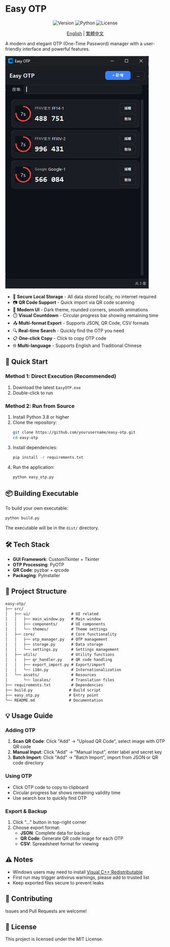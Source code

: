 # Easy OTP

<p align="center">
  <img src="https://img.shields.io/badge/version-2.1.3-blue.svg" alt="Version">
  <img src="https://img.shields.io/badge/python-3.8+-green.svg" alt="Python">
  <img src="https://img.shields.io/badge/license-MIT-orange.svg" alt="License">
</p>

<p align="center">
  <a href="./README.md">English</a> | <a href="./README.zh-TW.md">繁體中文</a>
</p>

A modern and elegant OTP (One-Time Password) manager with a user-friendly interface and powerful features.

![demo](demo.png)

- 🔐 **Secure Local Storage** - All data stored locally, no internet required
- 📷 **QR Code Support** - Quick import via QR code scanning
- 🎨 **Modern UI** - Dark theme, rounded corners, smooth animations
- ⏱️ **Visual Countdown** - Circular progress bar showing remaining time
- 📤 **Multi-format Export** - Supports JSON, QR Code, CSV formats
- 🔍 **Real-time Search** - Quickly find the OTP you need
- 📋 **One-click Copy** - Click to copy OTP code
- 🌐 **Multi-language** - Supports English and Traditional Chinese

## 🚀 Quick Start

### Method 1: Direct Execution (Recommended)

1. Download the latest `EasyOTP.exe`
2. Double-click to run

### Method 2: Run from Source

1. Install Python 3.8 or higher
2. Clone the repository:
   ```bash
   git clone https://github.com/yourusername/easy-otp.git
   cd easy-otp
   ```
3. Install dependencies:
   ```bash
   pip install -r requirements.txt
   ```
4. Run the application:
   ```bash
   python easy_otp.py
   ```

## 📦 Building Executable

To build your own executable:

```bash
python build.py
```

The executable will be in the `dist/` directory.

## 🛠️ Tech Stack

- **GUI Framework**: CustomTkinter + Tkinter
- **OTP Processing**: PyOTP
- **QR Code**: pyzbar + qrcode
- **Packaging**: PyInstaller

## 📂 Project Structure

```
easy-otp/
├── src/
│   ├── ui/                  # UI related
│   │   ├── main_window.py   # Main window
│   │   ├── components/      # UI components
│   │   └── themes/          # Theme settings
│   ├── core/                # Core functionality
│   │   ├── otp_manager.py   # OTP management
│   │   ├── storage.py       # Data storage
│   │   └── settings.py      # Settings management
│   ├── utils/               # Utility functions
│   │   ├── qr_handler.py    # QR code handling
│   │   ├── export_import.py # Export/import
│   │   └── i18n.py          # Internationalization
│   └── assets/              # Resources
│       └── locales/         # Translation files
├── requirements.txt         # Dependencies
├── build.py                # Build script
├── easy_otp.py             # Entry point
└── README.md               # Documentation
```

## 💡 Usage Guide

### Adding OTP

1. **Scan QR Code**: Click "Add" → "Upload QR Code", select image with OTP QR code
2. **Manual Input**: Click "Add" → "Manual Input", enter label and secret key
3. **Batch Import**: Click "Add" → "Batch Import", import from JSON or QR code directory

### Using OTP

- Click OTP code to copy to clipboard
- Circular progress bar shows remaining validity time
- Use search box to quickly find OTP

### Export & Backup

1. Click "..." button in top-right corner
2. Choose export format:
   - **JSON**: Complete data for backup
   - **QR Code**: Generate QR code image for each OTP
   - **CSV**: Spreadsheet format for viewing

## ⚠️ Notes

- Windows users may need to install [Visual C++ Redistributable](https://learn.microsoft.com/en-us/cpp/windows/latest-supported-vc-redist?view=msvc-170)
- First run may trigger antivirus warnings, please add to trusted list
- Keep exported files secure to prevent leaks

## 🤝 Contributing

Issues and Pull Requests are welcome!

## 📄 License

This project is licensed under the MIT License.
